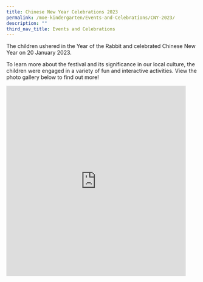 ```yaml
---
title: Chinese New Year Celebrations 2023
permalink: /moe-kindergarten/Events-and-Celebrations/CNY-2023/
description: ""
third_nav_title: Events and Celebrations
---
```

The children ushered in the Year of the Rabbit and celebrated Chinese New Year on 20 January 2023.

To learn more about the festival and its significance in our local culture, the children were engaged in a variety of fun and interactive activities. View the photo gallery below to find out more!

<iframe allowfullscreen="true" height="501" width="472" frameborder="0" src="https://docs.google.com/presentation/d/e/2PACX-1vRM3hsUOP2qUt2mlq-HqbUkBAmLLwSdfOk4ESVCSETnGgFO_TWwkxL0R_E7p793tvujlwsFP8vPYDd3/embed?start=true&amp;loop=true&amp;delayms=3000"></iframe>